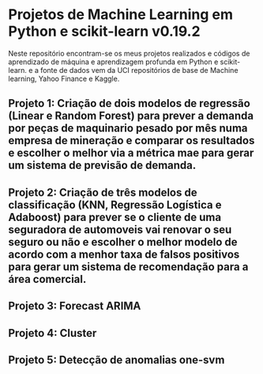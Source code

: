 # Projetos de Machine Learning em Python e scikit-learn v0.19.2

Neste repositório encontram-se os meus projetos realizados e códigos de aprendizado de máquina e aprendizagem profunda em Python e scikit-learn. e a fonte de dados vem da UCI repositórios de base de Machine learning, Yahoo Finance e Kaggle.

## Projeto 1: Criação de dois modelos de regressão (Linear e Random Forest) para prever a demanda por peças de maquinario pesado por mês numa empresa de mineração e comparar os resultados e escolher o melhor via a métrica mae para gerar um sistema de previsão de demanda.

## Projeto 2: Criação de três modelos de classificação (KNN, Regressão Logística e Adaboost) para prever se o cliente de uma seguradora de automoveis vai renovar o seu seguro ou não e escolher o melhor modelo de acordo com a menhor taxa de falsos positivos para gerar um sistema de recomendação para a área comercial.

## Projeto 3: Forecast ARIMA

## Projeto 4: Cluster

## Projeto 5: Detecção de anomalias one-svm
